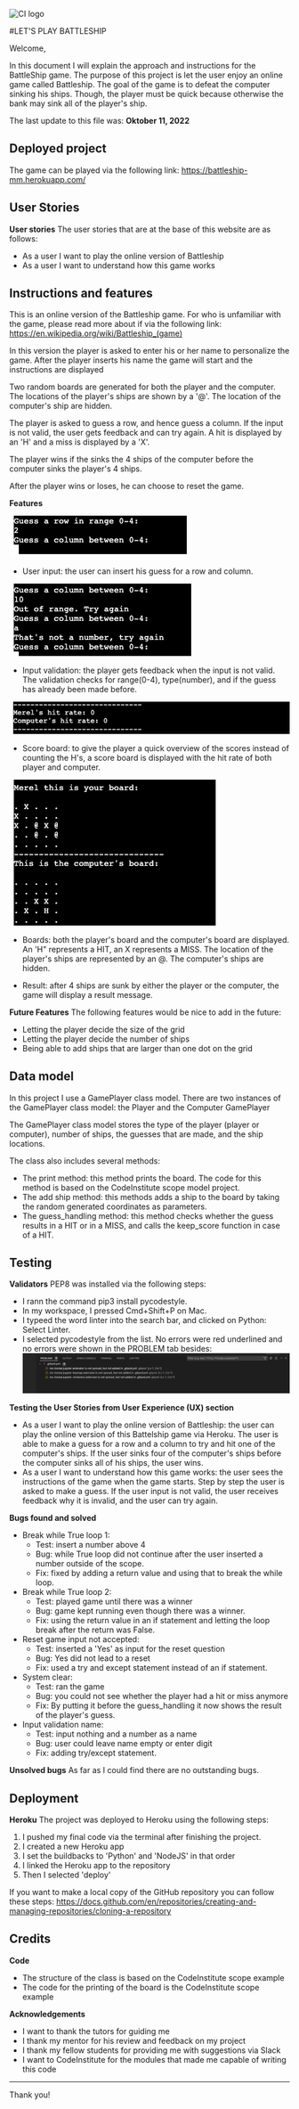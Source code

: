![CI logo](https://codeinstitute.s3.amazonaws.com/fullstack/ci_logo_small.png)

#LET'S PLAY BATTLESHIP

Welcome,

In this document I will explain the approach and instructions for the BattleShip game. The purpose of this project is let the user enjoy an online game called Battleship. The goal of the game is to defeat the computer sinking his ships. Though, the player must be quick because otherwise the bank may sink all of the player's ship. 

The last update to this file was: **Oktober 11, 2022**

## Deployed project
The game can be played via the following link: https://battleship-mm.herokuapp.com/

## User Stories
**User stories**
The user stories that are at the base of this website are as follows:

* As a user I want to play the online version of Battleship
* As a user I want to understand how this game works

## Instructions and features
This is an online version of the Battleship game. For who is unfamiliar with the game, please read more about if via the following link: https://en.wikipedia.org/wiki/Battleship_(game)

In this version the player is asked to enter his or her name to personalize the game.
After the player inserts his name the game will start and the instructions are displayed

Two random boards are generated for both the player and the computer. The locations of the player's ships are shown by a '@'.
The location of the computer's ship are hidden.

The player is asked to guess a row, and hence guess a column. If the input is not valid, the user gets feedback and can try again.
A hit is displayed by an 'H' and a miss is displayed by a 'X'.

The player wins if the sinks the 4 ships of the computer before the computer sinks the player's 4 ships. 

After the player wins or loses, he can choose to reset the game.

**Features**

![Image of user input](./assets/images/userinput.png)
* User input: the user can insert his guess for a row and column.

![Image of input validation](./assets/images/userfeedback.png)
* Input validation: the player gets feedback when the input is not valid. The validation checks for range(0-4), type(number), and if the guess has already been made before.

![Image of score board](./assets/images/scoreboard.png)
* Score board: to give the player a quick overview of the scores instead of counting the H's, a score board is displayed with the hit rate of both player and computer.

![Image of boards](./assets/images/displayboard_hitsandmisses.png)
* Boards: both the player's board and the computer's board are displayed. An 'H" represents a HIT, an X represents a MISS. The location of the player's ships are represented by an @. The computer's ships are hidden.

* Result: after 4 ships are sunk by either the player or the computer, the game will display a result message.

**Future Features**
The following features would be nice to add in the future:

* Letting the player decide the size of the grid
* Letting the player decide the number of ships
* Being able to add ships that are larger than one dot on the grid

## Data model
In this project I use a GamePlayer class model. There are two instances of the GamePlayer class model: the Player and the Computer GamePlayer 

The GamePlayer class model stores the type of the player (player or computer), number of ships, the guesses that are made, and the ship locations.

The class also includes several methods:
* The print method: this method prints the board. The code for this method is based on the CodeInstitute scope model project.
* The add ship method: this methods adds a ship to the board by taking the random generated coordinates as parameters.
* The guess_handling method: this method checks whether the guess results in a HIT or in a MISS, and calls the keep_score function in case of a HIT.


## Testing
**Validators**
PEP8 was installed via the following steps:
* I rann the command pip3 install pycodestyle.
* In my workspace, I pressed Cmd+Shift+P on Mac.
* I typeed the word linter into the search bar, and clicked on Python: Select Linter.
* I selected pycodestyle from the list.
No errors were red underlined and no errors were shown in the PROBLEM tab besides:
![Image of problem tab](./assets/images/warnings_problemtab.png)


**Testing the User Stories from User Experience (UX) section**
* As a user I want to play the online version of Battleship: the user can play the online version of this Battelship game via Heroku. The user is able to make a guess for a row and a column to try and hit one of the computer's ships. If the user sinks four of the computer's ships before the computer sinks all of his ships, the user wins.
* As a user I want to understand how this game works: the user sees the instructions of the game when the game starts. Step by step the user is asked to make a guess. If the user input is not valid, the user receives feedback why it is invalid, and the user can try again.

**Bugs found and solved**
* Break while True loop 1:
     * Test: insert a number above 4
     * Bug: while True loop did not continue after the user inserted a number outside of the scope. 
     * Fix: fixed by adding a return value and using that to break the while loop.
* Break while True loop 2:
     * Test: played game until there was a winner
     * Bug: game kept running even though there was a winner.
     * Fix: using the return value in an if statement and letting the loop break after the return was False.
* Reset game input not accepted:
     * Test: inserted a 'Yes' as input for the reset question
     * Bug: Yes did not lead to a reset
     * Fix: used a try and except statement instead of an if statement.
* System clear: 
     * Test: ran the game
     * Bug: you could not see whether the player had a hit or miss anymore
     * Fix: By putting it before the guess_handling it now shows the result of the player's guess.
* Input validation name:
     * Test: input nothing and a number as a name
     * Bug: user could leave name empty or enter digit
     * Fix: adding try/except statement.

**Unsolved bugs**
As far as I could find there are no outstanding bugs.

## Deployment
**Heroku**
The project was deployed to Heroku using the following steps:
1. I pushed my final code via the terminal after finishing the project.
2. I created a new Heroku app
3. I set the buildbacks to 'Python' and 'NodeJS' in that order
4. I linked the Heroku app to the repository
5. Then I selected 'deploy'

If you want to make a local copy of the GitHub repository you can follow these steps:
https://docs.github.com/en/repositories/creating-and-managing-repositories/cloning-a-repository

## Credits
**Code**
* The structure of the class is based on the CodeInstitute scope example
* The code for the printing of the board is the CodeInstitute scope example

**Acknowledgements**
* I want to thank the tutors for guiding me 
* I thank my mentor for his review and feedback on my project
* I thank my fellow students for providing me with suggestions via Slack
* I want to CodeInstitute for the modules that made me capable of writing this code
---

Thank you!